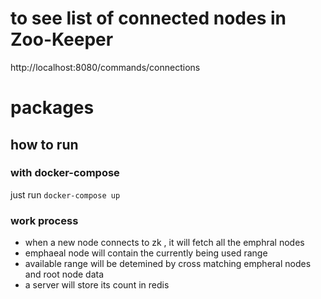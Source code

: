 # to see list of connected nodes in Zoo-Keeper
http://localhost:8080/commands/connections 

# packages


## how to run 
### with docker-compose 
just run `docker-compose up` 



### work process 
- when a new node connects to zk , it will fetch all the emphral nodes 
- emphaeal node will contain the currently being used range 
- available range will be detemined by cross matching empheral nodes and root node data 
- a server will store its count in redis 




